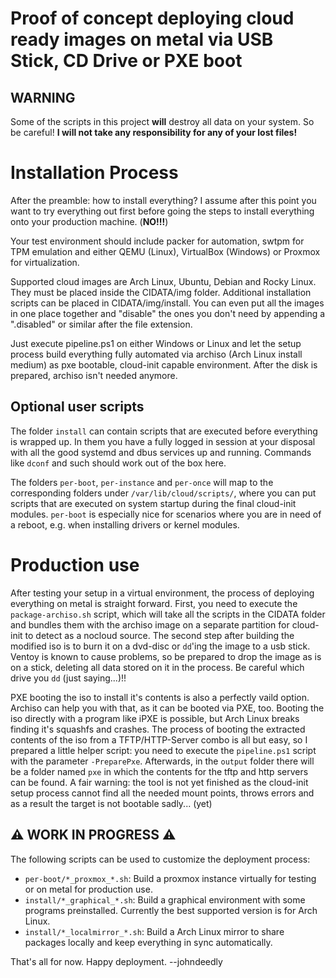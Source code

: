 # Proof of concept deploying cloud ready images on metal via USB Stick, CD Drive or PXE boot

## WARNING

Some of the scripts in this project **will** destroy all data on your system. So be careful! **I will not take any responsibility for any of your lost files!**

# Installation Process

After the preamble: how to install everything? I assume after this point you want to try everything out first before going the steps to install everything onto your production machine. (**NO!!!**)

Your test environment should include packer for automation, swtpm for TPM emulation and either QEMU (Linux), VirtualBox (Windows) or Proxmox for virtualization.

Supported cloud images are Arch Linux, Ubuntu, Debian and Rocky Linux. They must be placed inside the CIDATA/img folder. Additional installation scripts can be placed in CIDATA/img/install. You can even put all the images in one place together and "disable" the ones you don't need by appending a ".disabled" or similar after the file extension.

Just execute pipeline.ps1 on either Windows or Linux and let the setup process build everything fully automated via archiso (Arch Linux install medium) as pxe bootable, cloud-init capable environment. After the disk is prepared, archiso isn't needed anymore.

## Optional user scripts

The folder ```install``` can contain scripts that are executed before everything is wrapped up. In them you have a fully logged in session at your disposal with all the good systemd and dbus services up and running. Commands like ```dconf``` and such should work out of the box here. 

The folders ```per-boot```, ```per-instance``` and ```per-once``` will map to the corresponding folders under ```/var/lib/cloud/scripts/```, where you can put scripts that are executed on system startup during the final cloud-init modules. ```per-boot``` is especially nice for scenarios where you are in need of a reboot, e.g. when installing drivers or kernel modules.

# Production use

After testing your setup in a virtual environment, the process of deploying everything on metal is straight forward. First, you need to execute the ```package-archiso.sh``` script, which will take all the scripts in the CIDATA folder and bundles them with the archiso image on a separate partition for cloud-init to detect as a nocloud source. The second step after building the modified iso is to burn it on a dvd-disc or ```dd```'ing the image to a usb stick. Ventoy is known to cause problems, so be prepared to drop the image as is on a stick, deleting all data stored on it in the process. Be careful which drive you ```dd``` (just saying...)!!

PXE booting the iso to install it's contents is also a perfectly vaild option. Archiso can help you with that, as it can be booted via PXE, too. Booting the iso directly with a program like iPXE is possible, but Arch Linux breaks finding it's squashfs and crashes. The process of booting the extracted contents of the iso from a TFTP/HTTP-Server combo is all but easy, so I prepared a little helper script: you need to execute the ```pipeline.ps1``` script with the parameter ```-PreparePxe```. Afterwards, in the ```output``` folder there will be a folder named ```pxe``` in which the contents for the tftp and http servers can be found. A fair warning: the tool is not yet finished as the cloud-init setup process cannot find all the needed mount points, throws errors and as a result the target is not bootable sadly... (yet)

## ⚠️ WORK IN PROGRESS ⚠️

The following scripts can be used to customize the deployment process:

- ```per-boot/*_proxmox_*.sh```: Build a proxmox instance virtually for testing or on metal for production use.
- ```install/*_graphical_*.sh```: Build a graphical environment with some programs preinstalled. Currently the best supported version is for Arch Linux.
- ```install/*_localmirror_*.sh```: Build a Arch Linux mirror to share packages locally and keep everything in sync automatically.


That's all for now. Happy deployment. --johndeedly
